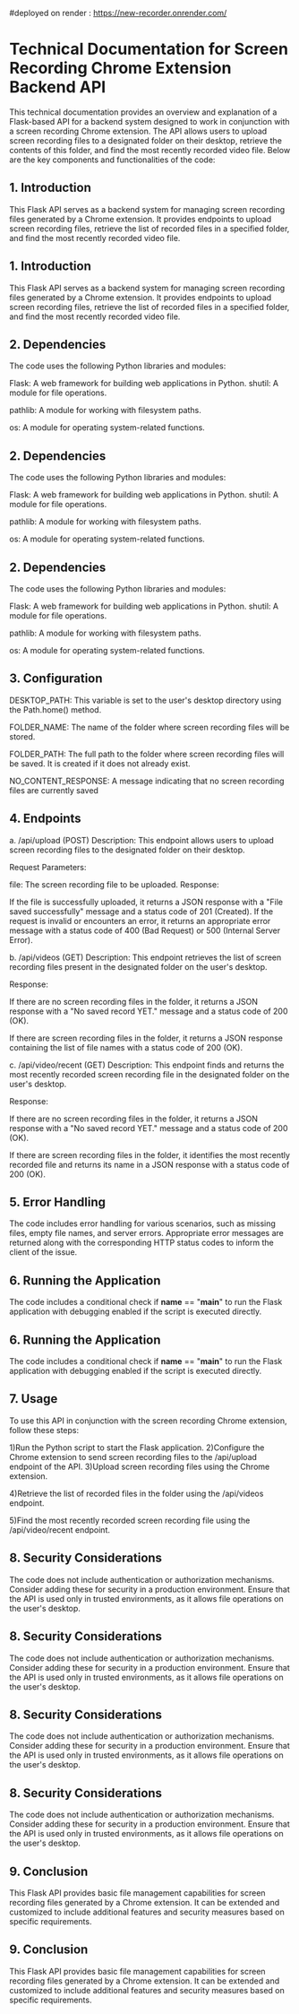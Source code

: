 #deployed on render : https://new-recorder.onrender.com/
# Technical Documentation for Screen Recording Chrome Extension Backend API


This technical documentation provides an overview and explanation of a Flask-based API for a backend system designed to work in conjunction with a screen recording Chrome extension. The API allows users to upload screen recording files to a designated folder on their desktop, retrieve the contents of this folder, and find the most recently recorded video file. Below are the key components and functionalities of the code:




## 1. Introduction
This Flask API serves as a backend system for managing screen recording files generated by a Chrome extension. It provides endpoints to upload screen recording files, retrieve the list of recorded files in a specified folder, and find the most recently recorded video file.
## 1. Introduction
This Flask API serves as a backend system for managing screen recording files generated by a Chrome extension. It provides endpoints to upload screen recording files, retrieve the list of recorded files in a specified folder, and find the most recently recorded video file.
## 2. Dependencies
The code uses the following Python libraries and modules:

Flask: A web framework for building web applications in Python.
shutil: A module for file operations.

pathlib: A module for working with filesystem paths.

os: A module for operating system-related functions.

## 2. Dependencies
The code uses the following Python libraries and modules:

Flask: A web framework for building web applications in Python.
shutil: A module for file operations.

pathlib: A module for working with filesystem paths.

os: A module for operating system-related functions.

## 2. Dependencies
The code uses the following Python libraries and modules:

Flask: A web framework for building web applications in Python.
shutil: A module for file operations.

pathlib: A module for working with filesystem paths.

os: A module for operating system-related functions.

## 3. Configuration
DESKTOP_PATH: This variable is set to the user's desktop directory using the Path.home() method.

FOLDER_NAME: The name of the folder where screen recording files will be stored.

FOLDER_PATH: The full path to the folder where screen recording files will be saved. It is created if it does not already exist.

NO_CONTENT_RESPONSE: A message indicating that no screen recording files are currently saved

## 4. Endpoints
a. /api/upload (POST)
Description: This endpoint allows users to upload screen recording files to the designated folder on their desktop.

Request Parameters:

file: The screen recording file to be uploaded.
Response:

If the file is successfully uploaded, it returns a JSON response with a "File saved successfully" message and a status code of 201 (Created).
If the request is invalid or encounters an error, it returns an appropriate error message with a status code of 400 (Bad Request) or 500 (Internal Server Error).

b. /api/videos (GET)
Description: This endpoint retrieves the list of screen recording files present in the designated folder on the user's desktop.

Response:

If there are no screen recording files in the folder, it returns a JSON response with a "No saved record YET." message and a status code of 200 (OK).

If there are screen recording files in the folder, it returns a JSON response containing the list of file names with a status code of 200 (OK).

c. /api/video/recent (GET)
Description: This endpoint finds and returns the most recently recorded screen recording file in the designated folder on the user's desktop.

Response:

If there are no screen recording files in the folder, it returns a JSON response with a "No saved record YET." message and a status code of 200 (OK).

If there are screen recording files in the folder, it identifies the most recently recorded file and returns its name in a JSON response with a status code of 200 (OK).
## 5. Error Handling
The code includes error handling for various scenarios, such as missing files, empty file names, and server errors. Appropriate error messages are returned along with the corresponding HTTP status codes to inform the client of the issue.
## 6. Running the Application
The code includes a conditional check if __name__ == "__main__" to run the Flask application with debugging enabled if the script is executed directly.


## 6. Running the Application
The code includes a conditional check if __name__ == "__main__" to run the Flask application with debugging enabled if the script is executed directly.


## 7. Usage
To use this API in conjunction with the screen recording Chrome extension, follow these steps:

1)Run the Python script to start the Flask application.
2)Configure the Chrome extension to send screen recording files to the /api/upload endpoint of the API.
3)Upload screen recording files using the Chrome extension.

4)Retrieve the list of recorded files in the folder using the /api/videos endpoint.

5)Find the most recently recorded screen recording file using the /api/video/recent endpoint.

## 8. Security Considerations
The code does not include authentication or authorization mechanisms. Consider adding these for security in a production environment.
Ensure that the API is used only in trusted environments, as it allows file operations on the user's desktop.
## 8. Security Considerations
The code does not include authentication or authorization mechanisms. Consider adding these for security in a production environment.
Ensure that the API is used only in trusted environments, as it allows file operations on the user's desktop.
## 8. Security Considerations
The code does not include authentication or authorization mechanisms. Consider adding these for security in a production environment.
Ensure that the API is used only in trusted environments, as it allows file operations on the user's desktop.
## 8. Security Considerations
The code does not include authentication or authorization mechanisms. Consider adding these for security in a production environment.
Ensure that the API is used only in trusted environments, as it allows file operations on the user's desktop.
## 9. Conclusion
This Flask API provides basic file management capabilities for screen recording files generated by a Chrome extension. It can be extended and customized to include additional features and security measures based on specific requirements.
## 9. Conclusion
This Flask API provides basic file management capabilities for screen recording files generated by a Chrome extension. It can be extended and customized to include additional features and security measures based on specific requirements.

